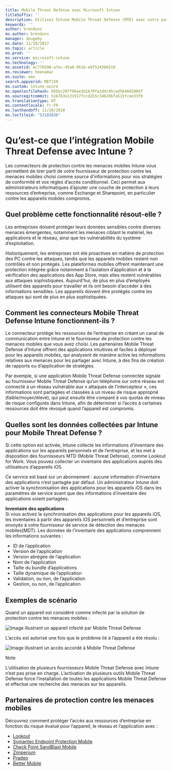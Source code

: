 ```yaml
---
title: Mobile Threat Defense avec Microsoft Intune
titleSuffix: ''
description: Utilisez Intune Mobile Threat Defense (MTD) avec votre partenaire Mobile Threat Defense pour protéger l’accès aux ressources d’entreprise en fonction des risques des appareils.
keywords: ''
author: brenduns
ms.author: brenduns
manager: dougeby
ms.date: 11/28/2017
ms.topic: article
ms.prod: ''
ms.service: microsoft-intune
ms.technology: ''
ms.assetid: ac77b590-a7ec-45a0-9516-ebf5243b6210
ms.reviewer: heenamac
ms.suite: ems
search.appverid: MET150
ms.custom: intune-azure
ms.openlocfilehash: 65bbc207f96ae2b1670fa2ddc45cad56466580df
ms.sourcegitcommit: 51b763e131917fccd255c346286fa515fcee33f0
ms.translationtype: HT
ms.contentlocale: fr-FR
ms.lasthandoff: 11/20/2018
ms.locfileid: "52183636"
---
```

# <a name="what-is-mobile-threat-defense-integration-with-intune"></a>Qu’est-ce que l’intégration Mobile Threat Defense avec Intune ?


Les connecteurs de protection contre les menaces mobiles Intune vous permettent de tirer parti de votre fournisseur de protection contre les menaces mobiles choisi comme source d’informations pour vos stratégies de conformité et vos règles d’accès conditionnel. Ceci permet aux administrateurs informatiques d’ajouter une couche de protection à leurs ressources d’entreprise, comme Exchange et Sharepoint, en particulier contre les appareils mobiles compromis.

## <a name="what-problem-does-this-solve"></a>Quel problème cette fonctionnalité résout-elle ?

Les entreprises doivent protéger leurs données sensibles contre diverses menaces émergentes, notamment les menaces ciblant le matériel, les applications et le réseau, ainsi que les vulnérabilités du système d’exploitation.

Historiquement, les entreprises ont été proactives en matière de protection des PC contre les attaques, tandis que les appareils mobiles restent non contrôlés et non protégés. Les plateformes mobiles offrent maintenant une protection intégrée grâce notamment à l’isolation d’application et à la vérification des applications des App Store, mais elles restent vulnérables aux attaques sophistiquées. Aujourd'hui, de plus en plus d’employés utilisent des appareils pour travailler et ils ont besoin d’accéder à des informations sensibles. Les appareils doivent être protégés contre les attaques qui sont de plus en plus sophistiquées.

## <a name="how-do-the-intune-mobile-threat-defense-connectors-work"></a>Comment les connecteurs Mobile Threat Defense Intune fonctionnent-ils ?

Le connecteur protège les ressources de l’entreprise en créant un canal de communication entre Intune et le fournisseur de protection contre les menaces mobiles que vous avez choisi. Les partenaires Mobile Threat Defense d’Intune offrent des applications intuitives et faciles à déployer pour les appareils mobiles, qui analysent de manière active les informations relatives aux menaces pour les partager avec Intune, à des fins de création de rapports ou d’application de stratégies. 

Par exemple, si une application Mobile Threat Defense connectée signale au fournisseur Mobile Threat Defense qu’un téléphone sur votre réseau est connecté à un réseau vulnérable aux « attaques de l’intercepteur », ces informations sont partagées et classées à un niveau de risque approprié (faible/moyen/élevé), qui peut ensuite être comparé à vos quotas de niveau de risque configurés dans Intune, afin de déterminer si l’accès à certaines ressources doit être révoqué quand l’appareil est compromis.

## <a name="what-data-does-intune-collect-for-mobile-threat-defense"></a>Quelles sont les données collectées par Intune pour Mobile Threat Defense ?

Si cette option est activée, Intune collecte les informations d’inventaire des applications sur les appareils personnels et de l’entreprise, et les met à disposition des fournisseurs MTD (Mobile Threat Defense), comme Lookout for Work. Vous pouvez collecter un inventaire des applications auprès des utilisateurs d’appareils iOS.

Ce service est basé sur un abonnement : aucune information d’inventaire des applications n’est partagée par défaut. Un administrateur Intune doit activer la synchronisation des applications pour les appareils iOS dans les paramètres de service avant que des informations d’inventaire des applications soient partagées.

**Inventaire des applications**  
Si vous activez la synchronisation des applications pour les appareils iOS, les inventaires à partir des appareils iOS personnels et d’entreprise sont envoyés à votre fournisseur de service de détection des menaces mobiles(MDT). Les données de l’inventaire des applications comprennent les informations suivantes :

 - ID de l’application
 - Version de l’application
 - Version abrégée de l’application
 - Nom de l’application
 - Taille du bundle d’applications
 - Taille dynamique de l’application
 - Validation, ou non, de l’application
 - Gestion, ou non, de l’application

## <a name="sample-scenarios"></a>Exemples de scénario

Quand un appareil est considéré comme infecté par la solution de protection contre les menaces mobiles :

![Image illustrant un appareil infecté par Mobile Threat Defense](./media/MTD-image-1.png)

L’accès est autorisé une fois que le problème lié à l’appareil a été résolu :

![Image illustrant un accès accordé à Mobile Threat Defense](./media/MTD-image-2.png)

> [!NOTE] 
> L’utilisation de plusieurs fournisseurs Mobile Threat Defense avec Intune n’est pas prise en charge. L’activation de plusieurs outils Mobile Threat Defense force l’installation de toutes les applications Mobile Threat Defense et effectue une recherche des menaces sur les appareils.

## <a name="mobile-threat-defense-partners"></a>Partenaires de protection contre les menaces mobiles

Découvrez comment protéger l’accès aux ressources d’entreprise en fonction du risque évalué pour l’appareil, le réseau et l’application avec :

- [Lookout](lookout-mobile-threat-defense-connector.md)
- [Symantec Endpoint Protection Mobile](skycure-mobile-threat-defense-connector.md)
- [Check Point SandBlast Mobile](checkpoint-sandblast-mobile-mobile-threat-defense-connector.md)
- [Zimperium](zimperium-mobile-threat-defense-connector.md)
- [Pradeo](pradeo-mobile-threat-defense-connector.md)
- [Better Mobile](better-mobile-threat-defense-connector.md)

